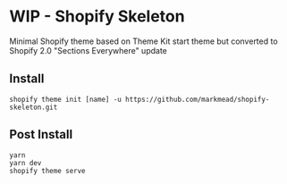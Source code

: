 # WIP - Shopify Skeleton

Minimal Shopify theme based on Theme Kit start theme but converted to Shopify 2.0 "Sections Everywhere" update

## Install

```
shopify theme init [name] -u https://github.com/markmead/shopify-skeleton.git
```

## Post Install

```
yarn
yarn dev
shopify theme serve
```
